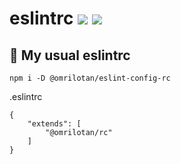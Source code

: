 # eslintrc [![](https://img.shields.io/npm/v/@omrilotan/eslintrc.svg)](https://www.npmjs.com/package/@omrilotan/eslintrc) [![](https://img.shields.io/badge/source--000000.svg?logo=github&style=social)](https://github.com/omrilotan/mono/tree/master/packages/eslintrc)

## 🔧 My usual eslintrc

```
npm i -D @omrilotan/eslint-config-rc
```

.eslintrc
```
{
    "extends": [
        "@omrilotan/rc"
    ]
}
```
